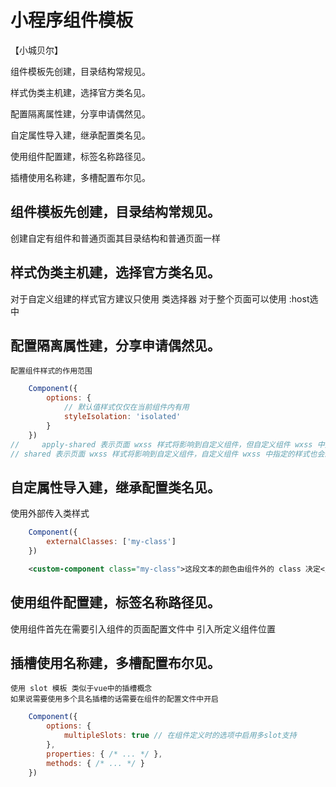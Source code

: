 # 小程序组件模板

【小城贝尔】

组件模板先创建，目录结构常规见。

样式伪类主机建，选择官方类名见。

配置隔离属性建，分享申请偶然见。

自定属性导入建，继承配置类名见。

使用组件配置建，标签名称路径见。

插槽使用名称建，多槽配置布尔见。


## 组件模板先创建，目录结构常规见。
   创建自定有组件和普通页面其目录结构和普通页面一样
## 样式伪类主机建，选择官方类名见。
   对于自定义组建的样式官方建议只使用 类选择器
   对于整个页面可以使用 :host选中
## 配置隔离属性建，分享申请偶然见。 
    配置组件样式的作用范围
```js
    Component({
        options: {
            // 默认值样式仅仅在当前组件内有用
            styleIsolation: 'isolated'
        }
    })
//     apply-shared 表示页面 wxss 样式将影响到自定义组件，但自定义组件 wxss 中指定的样式不会影响页面；
// shared 表示页面 wxss 样式将影响到自定义组件，自定义组件 wxss 中指定的样式也会影响页面和其他设置了 apply-shared 或 shared 的自定义组件。（这个选项在插件中不可用。）
```
## 自定属性导入建，继承配置类名见。
   使用外部传入类样式
```js
    Component({
        externalClasses: ['my-class']
    })
```
```xml
    <custom-component class="my-class">这段文本的颜色由组件外的 class 决定</custom-component>
```
## 使用组件配置建，标签名称路径见。
   使用组件首先在需要引入组件的页面配置文件中
   引入所定义组件位置
## 插槽使用名称建，多槽配置布尔见。
    使用 slot 模板 类似于vue中的插槽概念
    如果说需要使用多个具名插槽的话需要在组件的配置文件中开启
```js
    Component({
        options: {
            multipleSlots: true // 在组件定义时的选项中启用多slot支持
        },
        properties: { /* ... */ },
        methods: { /* ... */ }
    })
```